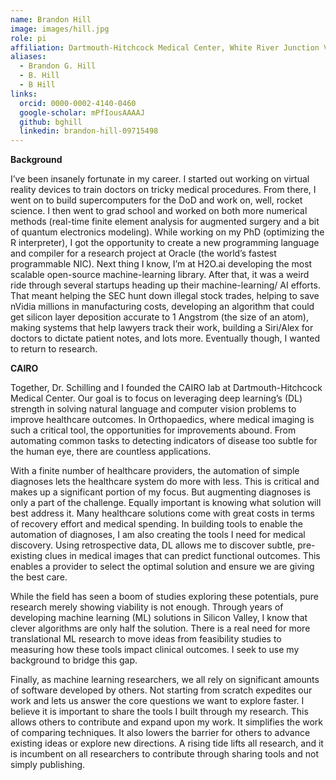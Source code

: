 ```yaml
---
name: Brandon Hill 
image: images/hill.jpg
role: pi
affiliation: Dartmouth-Hitchcock Medical Center, White River Junction VAMC 
aliases:
  - Brandon G. Hill
  - B. Hill 
  - B Hill 
links:
  orcid: 0000-0002-4140-0460 
  google-scholar: mPfIousAAAAJ
  github: bghill
  linkedin: brandon-hill-09715498 
---
```


**Background**

I’ve been insanely fortunate in my career. I started out working on virtual reality devices to train doctors on tricky medical procedures. From there, I went on to build supercomputers for the DoD and work on, well, rocket science.  I then went to grad school and worked on both more numerical methods (real-time finite element analysis for augmented surgery and a bit of quantum electronics modeling). While working on my PhD (optimizing the R interpreter), I got the opportunity to create a new programming language and compiler for a research project at Oracle (the world’s fastest programmable NIC). Next thing I know, I’m at H2O.ai developing the most scalable open-source machine-learning library. After that, it was a weird ride through several startups heading up their machine-learning/ AI efforts. That meant helping the SEC hunt down illegal stock trades, helping to save nVidia millions in manufacturing costs, developing an algorithm that could get silicon layer deposition accurate to 1 Angstrom (the size of an atom), making systems that help lawyers track their work, building a Siri/Alex for doctors to dictate patient notes, and lots more. Eventually though, I wanted to return to research.

**CAIRO**

Together, Dr. Schilling and I founded the CAIRO lab at Dartmouth-Hitchcock Medical Center. Our goal is to focus on leveraging deep learning’s (DL) strength in solving natural language and computer vision problems to improve healthcare outcomes. In Orthopaedics, where medical imaging is such a critical tool, the opportunities for improvements abound. From automating common tasks to detecting indicators of disease too subtle for the human eye, there are countless applications.

With a finite number of healthcare providers, the automation of simple diagnoses lets the healthcare system do more with less. This is critical and makes up a significant portion of my focus. But augmenting diagnoses is only a part of the challenge. Equally important is knowing what solution will best address it. Many healthcare solutions come with great costs in terms of recovery effort and medical spending. In building tools to enable the automation of diagnoses, I am also creating the tools I need for medical discovery. Using retrospective data, DL allows me to discover subtle, pre-existing clues in medical images that can predict functional outcomes. This enables a provider to select the optimal solution and ensure we are giving the best care.

While the field has seen a boom of studies exploring these potentials, pure research merely showing viability is not enough. Through years of developing machine learning (ML) solutions in Silicon Valley, I know that clever algorithms are only half the solution. There is a real need for more translational ML research to move ideas from feasibility studies to measuring how these tools impact clinical outcomes. I seek to use my background to bridge this gap.

Finally, as machine learning researchers, we all rely on significant amounts of software developed by others. Not starting from scratch expedites our work and lets us answer the core questions we want to explore faster. I believe it is important to share the tools I built through my research. This allows others to contribute and expand upon my work. It simplifies the work of comparing techniques. It also lowers the barrier for others to advance existing ideas or explore new directions. A rising tide lifts all research, and it is incumbent on all researchers to contribute through sharing tools and not simply publishing.
